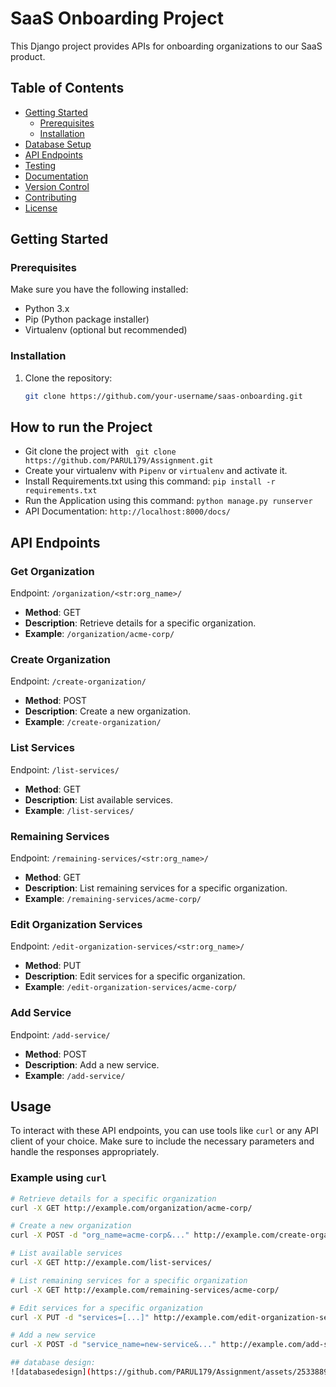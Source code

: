 # SaaS Onboarding Project

This Django project provides APIs for onboarding organizations to our SaaS product.

## Table of Contents

- [Getting Started](#getting-started)
  - [Prerequisites](#prerequisites)
  - [Installation](#installation)
- [Database Setup](#database-setup)
- [API Endpoints](#api-endpoints)
- [Testing](#testing)
- [Documentation](#documentation)
- [Version Control](#version-control)
- [Contributing](#contributing)
- [License](#license)

## Getting Started

### Prerequisites

Make sure you have the following installed:

- Python 3.x
- Pip (Python package installer)
- Virtualenv (optional but recommended)

### Installation

1. Clone the repository:

   ```bash
   git clone https://github.com/your-username/saas-onboarding.git

## How to run the Project
- Git clone the project with ``` git clone https://github.com/PARUL179/Assignment.git```
- Create your virtualenv with `Pipenv` or `virtualenv` and activate it.
- Install Requirements.txt using this command: `pip install -r requirements.txt`
- Run the Application using this command: `python manage.py runserver` 
- API Documentation: `http://localhost:8000/docs/`

## API Endpoints

### Get Organization
Endpoint: `/organization/<str:org_name>/`

- **Method**: GET
- **Description**: Retrieve details for a specific organization.
- **Example**: `/organization/acme-corp/`

### Create Organization
Endpoint: `/create-organization/`

- **Method**: POST
- **Description**: Create a new organization.
- **Example**: `/create-organization/`

### List Services
Endpoint: `/list-services/`

- **Method**: GET
- **Description**: List available services.
- **Example**: `/list-services/`

### Remaining Services
Endpoint: `/remaining-services/<str:org_name>/`

- **Method**: GET
- **Description**: List remaining services for a specific organization.
- **Example**: `/remaining-services/acme-corp/`

### Edit Organization Services
Endpoint: `/edit-organization-services/<str:org_name>/`

- **Method**: PUT
- **Description**: Edit services for a specific organization.
- **Example**: `/edit-organization-services/acme-corp/`

### Add Service
Endpoint: `/add-service/`

- **Method**: POST
- **Description**: Add a new service.
- **Example**: `/add-service/`

## Usage

To interact with these API endpoints, you can use tools like `curl` or any API client of your choice. Make sure to include the necessary parameters and handle the responses appropriately.

### Example using `curl`

```bash
# Retrieve details for a specific organization
curl -X GET http://example.com/organization/acme-corp/

# Create a new organization
curl -X POST -d "org_name=acme-corp&..." http://example.com/create-organization/

# List available services
curl -X GET http://example.com/list-services/

# List remaining services for a specific organization
curl -X GET http://example.com/remaining-services/acme-corp/

# Edit services for a specific organization
curl -X PUT -d "services=[...]" http://example.com/edit-organization-services/acme-corp/

# Add a new service
curl -X POST -d "service_name=new-service&..." http://example.com/add-service/

## database design:
![databasedesign](https://github.com/PARUL179/Assignment/assets/25338891/d20b0815-7a24-4650-9075-82326f771a1d)






